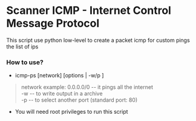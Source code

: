 # Scanner ICMP - Internet Control Message Protocol
This script use python low-level to create a packet icmp for custom pings the list of ips
### How to use?
- icmp-ps [network] [options | -w/p ]
> network example: 0.0.0.0/0 -- it pings all the internet <br>
> -w -- to write output in a archive <br>
> -p -- to select another port (standard port: 80)
- You will need root privileges to run this script
